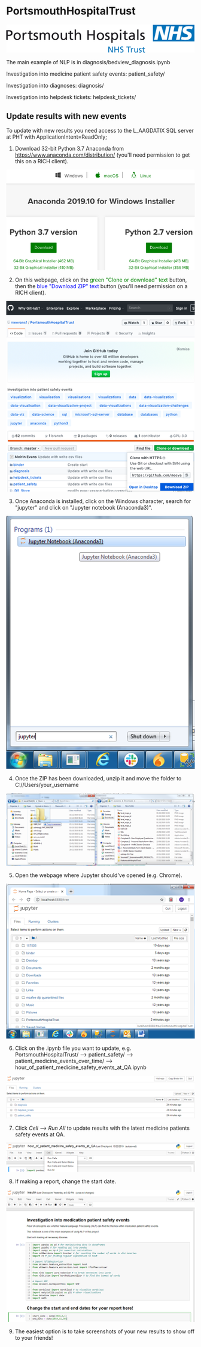 # PortsmouthHospitalTrust

![logo](nhsportsmouth.png)

The main example of NLP is in diagnosis/bedview_diagnosis.ipynb

Investigation into medicine patient safety events: patient_safety/

Investigation into diagnoses: diagnosis/

Investigation into helpdesk tickets: helpdesk_tickets/

## Update results with new events

To update with new results you need access to the L_AAGDATIX SQL server at PHT with ApplicationIntent=ReadOnly;

1. Download 32-bit Python 3.7 Anaconda from https://www.anaconda.com/distribution/ (you'll need permission to get this on a RICH client).

![download_anaconda](download_anaconda.png)

2. On this webpage, click on the <span style="color:green"> green "Clone or download" text</span> button, then the <span style="color:blue"> blue "Download ZIP" text</span> button (you'll need permission on a RICH client).

![download_git_zip](download_git_zip.png)

3. Once Anaconda is installed, click on the Windows character, search for "jupyter" and click on "Jupyter notebook (Anaconda3)".

![search_jup](search_jupyter.png)

4. Once the ZIP has been downloaded, unzip it and move the folder to C://Users/your_username

![move_folder](move_folder.png)

5. Open the webpage where Jupyter should've opened (e.g. Chrome).

![open_jupyter](open_jupyter.png)

6. Click on the .ipynb file you want to update, e.g. PortsmouthHospitalTrust/ --> patient_safety/ --> patient_medicine_events_over_time/ --> hour_of_patient_medicine_safety_events_at_QA.ipynb

![navigate_to_ipynb](navigate_to_ipynb.PNG)

7. Click _Cell_ --> _Run All_ to update results with the latest medicine patients safety events at QA.

![RunAll](RunAll.PNG)

8. If making a report, change the start date.

![change_start_date](change_start_date.PNG)

9. The easiest option is to take screenshots of your new results to show off to your friends!
